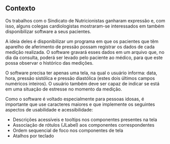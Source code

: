 ## Contexto

Os trabalhos com o Sindicato de Nutricionistas ganharam expressão e, com isso, alguns colegas cardiologistas mostraram-se interessados em também disponibilizar software a seus pacientes.
 
A ideia deles é disponibilizar um programa em que os pacientes que têm aparelho de aferimento de pressão possam registrar os dados de cada medição realizada. O software gravará esses dados em um arquivo que, no dia da consulta, poderá ser levado pelo paciente ao médico, para que este possa observar o histórico das medições.
 
O software precisa ter apenas uma tela, na qual o usuário informa: data, hora, pressão sistólica e pressão diastólica (estes dois últimos campos numéricos inteiros). O usuário também deve ser capaz de indicar se está em uma situação de estresse no momento da medição.
 
Como o software é voltado especialmente para pessoas idosas, é importante que use caracteres maiores e que implemente os seguintes aspectos de usabilidade e acessibilidade:
 
- Descrições acessíveis e tooltips nos componentes presentes na tela
- Associação de rótulos (JLabel) aos componentes correspondentes
- Ordem sequencial de foco nos componentes de tela
- Atalhos por teclado